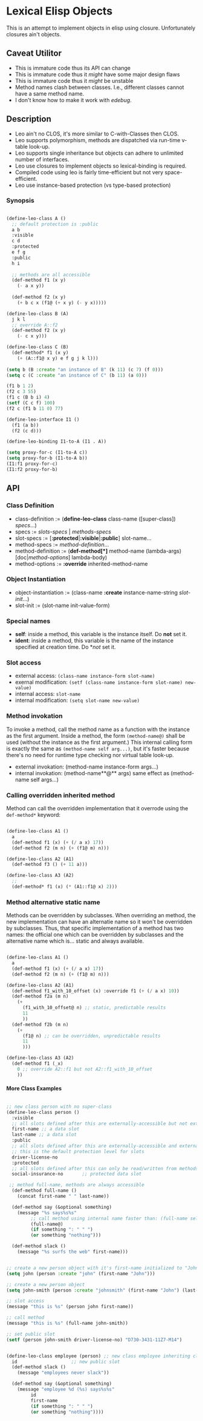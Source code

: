 # Lexical Elisp Objects

This is an attempt to implement objects in elisp using closure. Unfortunately closures ain't objects.

## Caveat Utilitor
* This is immature code thus its API can change
* This is immature code thus it _might_ have some major design flaws
* This is immature code thus it _might_ be unstable
* Method names clash between classes. I.e., different classes cannot have a same method name.
* I don't know how to make it work with _edebug_.

## Description

* Leo ain't no CLOS, it's more similar to C-with-Classes then CLOS.
* Leo supports polymorphism, methods are dispatched via run-time v-table look-up.
* Leo supports single inheritance but objects can adhere to unlimited number of interfaces.
* Leo use closures to implement objects so lexical-binding is required.
* Compiled code using leo is fairly time-efficient but not very space-efficient.
* Leo use instance-based protection (vs type-based protection)

### Synopsis

```lisp

(define-leo-class A ()
  ;; default protection is :public
  a b
  :visible
  c d
  :protected
  e f g
  :public
  h i
  
  ;; methods are all accessible
  (def-method f1 (x y)
    (- a x y))
	
  (def-method f2 (x y)
    (+ b c x (f1@ (+ x y) (- y x)))))

(define-leo-class B (A)
  j k l
  ;; override A::f2
  (def-method f2 (x y)
    (- c x y)))

(define-leo-class C (B)
  (def-method* f1 (x y)
    (+ (A::f1@ x y) e f g j k l)))
	
(setq b (B :create "an instance of B" (k 11) (c 7) (f 0)))
(setq c (C :create "an instance of C" (b 11) (a 0)))

(f1 b 1 2)
(f2 c 3 55)
(f1 c (B b i) 4)
(setf (C c f) 100)
(f2 c (f1 b 11 0) 77)

(define-leo-interface I1 ()
  (f1 (a b))
  (f2 (c d)))

(define-leo-binding I1-to-A (I1 . A))

(setq proxy-for-c (I1-to-A c))
(setq proxy-for-b (I1-to-A b))
(I1:f1 proxy-for-c)
(I1:f2 proxy-for-b)


```

## API

### Class Definition

* class-definition := (**define-leo-class** class-name ([super-class]) _specs_...)
* specs := _slots-specs_ | _methods-specs_
* slot-specs := [**:protected**|**:visible**|**:public**] slot-name...
* method-specs := _method-definition_...
* method-definition := (**def-method[*]** method-name (lambda-args) [doc|_method-options_] lambda-body)
* method-options := **:override** inherited-method-name

### Object Instantiation

* object-instantiation := (class-name **:create** instance-name-string _slot-init_...)
* slot-init := (slot-name init-value-form)

### Special names

* **self**: inside a method, this variable is the instance itself. Do **not** set it.
* **ident**: inside a method, this variable is the name of the instance specified at creation time.
  Do **not* set it.

### Slot access

* external access: `(class-name instance-form slot-name)`
* exernal modification: `(setf (class-name instance-form slot-name) new-value)`
* internal access: `slot-name`
* internal modification: `(setq slot-name new-value)`

### Method invokation

To invoke a method, call the method name as a function with the
instance as the first argument. Inside a method, the form
`(method-name@)` shall be used (without the instance as the first
argument.) This internal calling form is exactly the same as
`(method-name self arg...)`, but it's faster because there's no need
for runtime type checking nor virtual table look-up.

* external invokation: (method-name instance-form args...)
* internal invokation: (method-name**@** args) same effect as (method-name self args...)

### Calling overridden inherited method

Method can call the overridden implementation that it overrode using
the `def-method*` keyword:

```lisp

(define-leo-class A1 ()
  a
  (def-method f1 (x) (+ (/ a x) 17))
  (def-method f2 (m n) (+ (f1@ m) n)))

(define-leo-class A2 (A1)
  (def-method f3 () (+ 11 a)))

(define-leo-class A3 (A2)
  ;;
  (def-method* f1 (x) (* (A1::f1@ x) 2)))
```

### Method alternative static name

Methods can be overridden by subclasses. When overriding an method,
the new implementation can have an alternatie name so it won't be
overridden by subclasses. Thus, that specific implementation of a
method has two names: the official one which can be overridden by
subclasses and the alternative name which is... static and always
available.

```lisp

(define-leo-class A1 ()
  a
  (def-method f1 (x) (+ (/ a x) 17))
  (def-method f2 (m n) (+ (f1@ m) n)))

(define-leo-class A2 (A1)
  (def-method f1_with_10_offset (x) :override f1 (+ (/ a x) 10))
  (def-method f2a (m n)
    (+ 
      (f1_with_10_offset@ n) ;; static, predictable results
      11
      ))
  (def-method f2b (m n)
    (+ 
      (f1@ n) ;; can be overridden, unpredictable results
      11
      )))

(define-leo-class A3 (A2)
  (def-method f1 (_x)
    0 ;; override A2::f1 but not A2::f1_with_10_offset
    ))

```


#### More Class Examples

```lisp

;; new class person with no super-class
(define-leo-class person ()
  :visible
  ;; all slots defined after this are externally-accessible but not externally-settable.
  first-name ;; a data slot
  last-name ;; a data slot
  :public
  ;; all slots defined after this are externally-accessible and externally-settable.
  ;; this is the default protection level for slots
  driver-license-no
  :protected
  ;; all slots defined after this can only be read/written from methods BY THE INSTANCE.
  social-insurance-no       ;; protected data slot

 ;; method full-name, methods are always accessible
  (def-method full-name ()
    (concat first-name " " last-name))

  (def-method say (&optional something)
    (message "%s says%s%s"
		 ;; call method using internal name faster than: (full-name self)
	     (full-name@)
	     (if something ": " " ") 
	     (or something "nothing")))

  (def-method slack ()
    (message "%s surfs the web" first-name)))


;; create a new person object with it's first-name initialized to "John"
(setq john (person :create "john" (first-name "John")))

;; create a new person object
(setq john-smith (person :create "johnsmith" (first-name "John") (last-name "Smith")))

;; slot access
(message "this is %s" (person john first-name))

;; call method
(message "this is %s" (full-name john-smith))

;; set public slot
(setf (person john-smith driver-license-no) "D730-3431-11Z7-M14")


(define-leo-class employee (person)	;; new class employee inheriting class person
  id		  	   		;; new public slot
  (def-method slack ()
    (message "employees never slack"))

  (def-method say (&optional something)
    (message "employee %d (%s) says%s%s"
	     id
	     first-name
	     (if something ": " " ") 
	     (or something "nothing"))))
	
```

